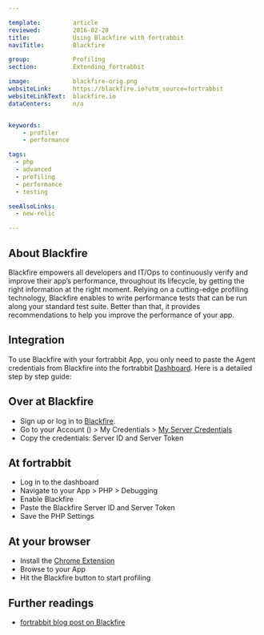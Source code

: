 ```yaml
---

template:         article
reviewed:         2016-02-20
title:            Using Blackfire with fortrabbit
naviTitle:        Blackfire

group:            Profiling
section:          Extending_fortrabbit

image:            blackfire-orig.png
websiteLink:      https://blackfire.io?utm_source=fortrabbit
websiteLinkText:  blackfire.io
dataCenters:      n/a


keywords:
    - profiler
    - performance

tags:
  - php
  - advanced
  - profiling
  - performance
  - testing

seeAlsoLinks:
  - new-relic

---
```


## About Blackfire

Blackfire empowers all developers and IT/Ops to continuously verify and improve their app’s performance, throughout its lifecycle, by getting the right information at the right moment. Relying on a cutting-edge profiling technology, Blackfire enables to write performance tests that can be run along your standard test suite. Better than that, it provides recommendations to help you improve the performance of your app.



## Integration

To use Blackfire with your fortrabbit App, you only need to paste the Agent credentials from Blackfire into the fortrabbit [Dashboard](/dashboard). Here is a detailed step by step guide:


## Over at Blackfire

* Sign up or log in to [Blackfire](https://blackfire.io).
* Go to your Account () > My Credentials > [My Server Credentials](https://blackfire.io/account/credentials#server)
* Copy the credentials: Server ID and Server Token

## At fortrabbit

* Log in to the dashboard
* Navigate to your App > PHP > Debugging
* Enable Blackfire
* Paste the Blackfire Server ID and Server Token
* Save the PHP Settings

## At your browser

* Install the [Chrome Extension](https://blackfire.io/docs/integrations/chrome)
* Browse to your App
* Hit the Blackfire button to start profiling


## Further readings

* [fortrabbit blog post on Blackfire](http://blog.fortrabbit.com/blackfire-profiler-on-fortrabbit)
